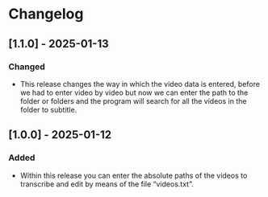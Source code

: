# Changelog

## [1.1.0] - 2025-01-13

### Changed

- This release changes the way in which the video data is entered, before we had to enter video by video but now we can enter the path to the folder or folders and the program will search for all the videos in the folder to subtitle.

## [1.0.0] - 2025-01-12

### Added

- Within this release you can enter the absolute paths of the videos to transcribe and edit by means of the file “videos.txt”.
